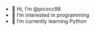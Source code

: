 - 👋 Hi, I’m @picocc98
- 👀 I’m interested in programming
- 🌱 I’m currently learning Python
<!---
picocc98/picocc98 is a ✨ special ✨ repository because its `README.md` (this file) appears on your GitHub profile.
You can click the Preview link to take a look at your changes.
--->
